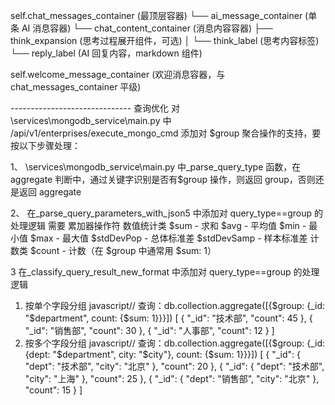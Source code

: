 self.chat_messages_container (最顶层容器)
└── ai_message_container (单条 AI 消息容器)
└── chat_content_container (消息内容容器)
├── think_expansion (思考过程展开组件，可选)
│ └── think_label (思考内容标签)
└── reply_label (AI 回复内容，markdown 组件)

self.welcome_message_container (欢迎消息容器，与 chat_messages_container 平级)

------------------------------ 查询优化
对 \services\mongodb_service\main.py 中 /api/v1/enterprises/execute_mongo_cmd 添加对 $group 聚合操作的支持，要按以下步骤处理：

1、 \services\mongodb_service\main.py 中\_parse_query_type 函数，在 aggregate 判断中，通过关键字识别是否有$group 操作，则返回 group，否则还是返回 aggregate

2、 在\_parse_query_parameters_with_json5 中添加对 query_type==group 的处理逻辑
需要
累加器操作符
数值统计类
$sum - 求和
$avg - 平均值
$min - 最小值
$max - 最大值
$stdDevPop - 总体标准差
$stdDevSamp - 样本标准差
计数类
$count - 计数（在 $group 中通常用 $sum: 1）

3 在\_classify_query_result_new_format 中添加对 query_type==group 的处理逻辑

1. 按单个字段分组
   javascript// 查询：db.collection.aggregate([{$group: {_id: "$department", count: {$sum: 1}}}])
   [
   { "_id": "技术部", "count": 45 },
   { "_id": "销售部", "count": 30 },
   { "_id": "人事部", "count": 12 }
   ]
2. 按多个字段分组
   javascript// 查询：db.collection.aggregate([{$group: {_id: {dept: "$department", city: "$city"}, count: {$sum: 1}}}])
   [
   { "_id": { "dept": "技术部", "city": "北京" }, "count": 20 },
   { "_id": { "dept": "技术部", "city": "上海" }, "count": 25 },
   { "_id": { "dept": "销售部", "city": "北京" }, "count": 15 }
   ]
